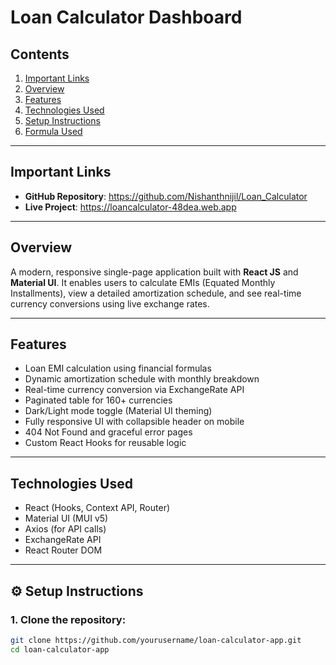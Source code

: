 # Loan Calculator Dashboard

##  Contents
1. [Important Links](#important-links)  
2. [Overview](#overview)  
3. [Features](#features)  
4. [Technologies Used](#technologies-used)  
5. [Setup Instructions](#setup-instructions)  
6. [Formula Used](#formula-used)   

---

##  Important Links
- **GitHub Repository**: https://github.com/Nishanthnijil/Loan_Calculator
- **Live Project**: https://loancalculator-48dea.web.app

---

## Overview
A modern, responsive single-page application built with **React JS** and **Material UI**. It enables users to calculate EMIs (Equated Monthly Installments), view a detailed amortization schedule, and see real-time currency conversions using live exchange rates.

---

##  Features
- Loan EMI calculation using financial formulas  
- Dynamic amortization schedule with monthly breakdown  
- Real-time currency conversion via ExchangeRate API  
- Paginated table for 160+ currencies  
- Dark/Light mode toggle (Material UI theming)  
- Fully responsive UI with collapsible header on mobile  
- 404 Not Found and graceful error pages  
- Custom React Hooks for reusable logic  

---

## Technologies Used
- React (Hooks, Context API, Router)  
- Material UI (MUI v5)  
- Axios (for API calls)  
- ExchangeRate API  
- React Router DOM  

---

## ⚙️ Setup Instructions

### 1. Clone the repository:
```bash
git clone https://github.com/yourusername/loan-calculator-app.git
cd loan-calculator-app
